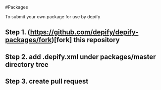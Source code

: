 #Packages

To submit your own package for use by depify

## Step 1. (https://github.com/depify/depify-packages/fork)[fork] this repository

## Step 2. add .depify.xml under packages/master directory tree

## Step 3. create pull request 

